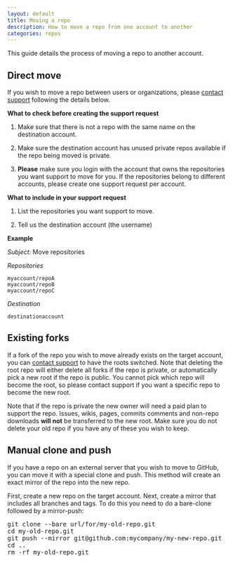 ```yaml
---
layout: default
title: Moving a repo
description: How to move a repo from one account to another
categories: repos
---
```


This guide details the process of moving a repo to another account.

Direct move
-----------

If you wish to move a repo between users or organizations, please [contact support](http://support.github.com/) following the details below.

**What to check before creating the support request**

1. Make sure that there is not a repo with the same name on the destination account.

2. Make sure the destination account has unused private repos available if the repo being moved is private.

3. **Please** make sure you login with the account that owns the repositories you want support to move for you. If the repositories belong to different accounts, please create one support request per account.

**What to include in your support request**

1. List the repositories you want support to move.

2. Tell us the destination account (the username)

**Example**

*Subject:* Move repositories

*Repositories*

    myaccount/repoA
    myaccount/repoB
    myaccount/repoC

*Destination*

    destinationaccount

Existing forks
--------------

If a fork of the repo you wish to move already exists on the target account, you can [contact support](http://support.github.com/) to have the roots switched.  Note that deleting the root repo will either delete all forks if the repo is private, or automatically pick a new root if the repo is public.  You cannot pick which repo will become the root, so please contact support if you want a specific repo to become the new root.

Note that if the repo is private the new owner will need a paid plan to support the repo.  Issues, wikis, pages, commits comments and non-repo downloads **will not** be transferred to the new root.  Make sure you do not delete your old repo if you have any of these you wish to keep.

Manual clone and push
---------------------

If you have a repo on an external server that you wish to move to GitHub, you can move it with a special clone and push.  This method will create an exact mirror of the repo into the new repo.

First, create a new repo on the target account.  Next, create a mirror that includes all branches and tags.  To do this you need to do a bare-clone followed by a mirror-push:

<pre class="terminal">
git clone --bare url/for/my-old-repo.git
cd my-old-repo.git
git push --mirror git@github.com:mycompany/my-new-repo.git
cd ..
rm -rf my-old-repo.git
</pre>
